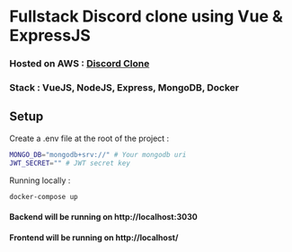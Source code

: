 # Fullstack Discord clone using Vue & ExpressJS

### Hosted on AWS : [Discord Clone](http://13.37.217.183/)

### Stack : VueJS, NodeJS, Express, MongoDB, Docker

## Setup

Create a .env file at the root of the project :

```bash
MONGO_DB="mongodb+srv://" # Your mongodb uri
JWT_SECRET="" # JWT secret key
```

Running locally :

```bash
docker-compose up
```

#### Backend will be running on http://localhost:3030 <br>
#### Frontend will be running on http://localhost/